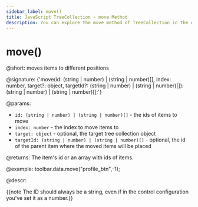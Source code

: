 ```yaml
---
sidebar_label: move()
title: JavaScript TreeCollection - move Method 
description: You can explore the move method of TreeCollection in the documentation of the DHTMLX JavaScript UI library. Browse developer guides and API reference, try out code examples and live demos, and download a free 30-day evaluation version of DHTMLX Suite.
---
```


# move()

@short: moves items to different positions

@signature: {'move(id: (string | number) | (string | number)[], index: number, target?: object, targetId?: (string | number) | (string | number)[]): (string | number) | (string | number)[];'}

@params:
- `id: (string | number) | (string | number)[]` - the ids of items to move
- `index: number` - the index to move items to
- `target: object` - optional, the target tree collection object
- `targetId: (string | number) | (string | number)[]` - optional, the id of the parent item where the moved items will be placed

@returns:
The item's id or an array with ids of items.

@example:
toolbar.data.move("profile_btn",-1);

@descr:

{{note The ID should always be a string, even if in the control configuration you've set it as a number.}}
